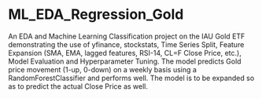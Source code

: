 # ML_EDA_Regression_Gold
An EDA and Machine Learning Classification project on the IAU Gold ETF demonstrating the use of yfinance, stockstats, Time Series Split, Feature Expansion (SMA, EMA, lagged features, RSI-14, CL=F Close Price, etc.), Model Evaluation and Hyperparameter Tuning. The model predicts Gold price movement (1-up, 0-down) on a weekly basis using a RandomForestClassifier and performs well. The model is to be expanded so as to predict the actual Close Price as well.
